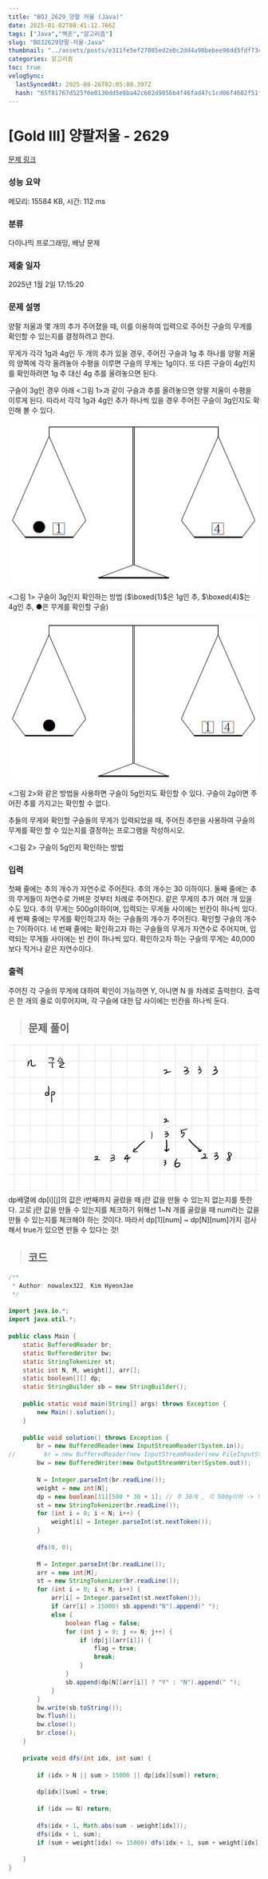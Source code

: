 ```yaml
---
title: "BOJ_2629_양팔 저울 (Java)"
date: 2025-01-02T08:41:12.766Z
tags: ["Java","백준","알고리즘"]
slug: "BOJ2629양팔-저울-Java"
thumbnail: "../assets/posts/e311fe5ef27085ed2e0c2dd4a90bebee96dd5fdf73c29a0b3621ab9d7cb3b84b.png"
categories: 알고리즘
toc: true
velogSync:
  lastSyncedAt: 2025-08-26T02:05:00.397Z
  hash: "65f81767d525f6e0136dd5e8ba42c602d9856b4f46fad47c1cd06f4602f51f4b"
---
```


# [Gold III] 양팔저울 - 2629 

[문제 링크](https://www.acmicpc.net/problem/2629) 

### 성능 요약

메모리: 15584 KB, 시간: 112 ms

### 분류

다이나믹 프로그래밍, 배낭 문제

### 제출 일자

2025년 1월 2일 17:15:20

### 문제 설명

양팔 저울과 몇 개의 추가 주어졌을 때, 이를 이용하여 입력으로 주어진 구슬의 무게를 확인할 수 있는지를 결정하려고 한다.

무게가 각각 1g과 4g인 두 개의 추가 있을 경우, 주어진 구슬과 1g 추 하나를 양팔 저울의 양쪽에 각각 올려놓아 수평을 이루면 구슬의 무게는 1g이다. 또 다른 구슬이 4g인지를 확인하려면 1g 추 대신 4g 추를 올려놓으면 된다.

구슬이 3g인 경우 아래 <그림 1>과 같이 구슬과 추를 올려놓으면 양팔 저울이 수평을 이루게 된다. 따라서 각각 1g과 4g인 추가 하나씩 있을 경우 주어진 구슬이 3g인지도 확인해 볼 수 있다.

![](/assets/posts/e311fe5ef27085ed2e0c2dd4a90bebee96dd5fdf73c29a0b3621ab9d7cb3b84b.png)

<그림 1> 구슬이 3g인지 확인하는 방법 ($\boxed{1}$은 1g인 추, $\boxed{4}$는 4g인 추, ●은 무게를 확인할 구슬)

![](/assets/posts/56e37f31460ee840b9be0bbd8a33623452124f3028c7a226f6b79132fb47e2db.png)

<그림 2>와 같은 방법을 사용하면 구슬이 5g인지도 확인할 수 있다. 구슬이 2g이면 주어진 추를 가지고는 확인할 수 없다.

추들의 무게와 확인할 구슬들의 무게가 입력되었을 때, 주어진 추만을 사용하여 구슬의 무게를 확인 할 수 있는지를 결정하는 프로그램을 작성하시오.



<그림 2> 구슬이 5g인지 확인하는 방법

### 입력 

 <p>첫째 줄에는 추의 개수가 자연수로 주어진다. 추의 개수는 30 이하이다. 둘째 줄에는 추의 무게들이 자연수로 가벼운 것부터 차례로 주어진다. 같은 무게의 추가 여러 개 있을 수도 있다. 추의 무게는 500g이하이며, 입력되는 무게들 사이에는 빈칸이 하나씩 있다. 세 번째 줄에는 무게를 확인하고자 하는 구슬들의 개수가 주어진다. 확인할 구슬의 개수는 7이하이다. 네 번째 줄에는 확인하고자 하는 구슬들의 무게가 자연수로 주어지며, 입력되는 무게들 사이에는 빈 칸이 하나씩 있다. 확인하고자 하는 구슬의 무게는 40,000보다 작거나 같은 자연수이다.</p>

### 출력 

 <p>주어진 각 구슬의 무게에 대하여 확인이 가능하면 Y, 아니면 N 을 차례로 출력한다. 출력은 한 개의 줄로 이루어지며, 각 구슬에 대한 답 사이에는 빈칸을 하나씩 둔다.</p>

> ## 문제 풀이

![](/assets/posts/10579f9de5ef3871abf8de77ecfafd060e6e4c1103ef19c26ca8436cba512dd0.png)
dp배열에 dp[i][j]의 값은 i번째까지 골랐을 때 j란 값을 만들 수 있는지 없는지를 뜻한다. 고로 j란 값을 만들 수 있는지를 체크하기 위해선 1~N 개를 골랐을 때 num라는 값을 만들 수 있는지를 체크해야 하는 것이다. 따라서 dp[1][num] ~ dp[N][num]가지 검사해서 true가 있으면 만들 수 있다는 것!

> ## 코드

```java
/**
 * Author: nowalex322, Kim HyeonJae
 */

import java.io.*;
import java.util.*;

public class Main {
    static BufferedReader br;
    static BufferedWriter bw;
    static StringTokenizer st;
    static int N, M, weight[], arr[];
    static boolean[][] dp;
    static StringBuilder sb = new StringBuilder();

    public static void main(String[] args) throws Exception {
        new Main().solution();
    }

    public void solution() throws Exception {
        br = new BufferedReader(new InputStreamReader(System.in));
//        br = new BufferedReader(new InputStreamReader(new FileInputStream("src/main/java/BOJ_2629_양팔저울/input.txt")));
        bw = new BufferedWriter(new OutputStreamWriter(System.out));

        N = Integer.parseInt(br.readLine());
        weight = new int[N];
        dp = new boolean[31][500 * 30 + 1]; // 추 30개 , 각 500g이하 -> 무게 1~15000
        st = new StringTokenizer(br.readLine());
        for (int i = 0; i < N; i++) {
            weight[i] = Integer.parseInt(st.nextToken());
        }

        dfs(0, 0);

        M = Integer.parseInt(br.readLine());
        arr = new int[M];
        st = new StringTokenizer(br.readLine());
        for (int i = 0; i < M; i++) {
            arr[i] = Integer.parseInt(st.nextToken());
            if (arr[i] > 15000) sb.append("N").append(" ");
            else {
                boolean flag = false;
                for (int j = 0; j <= N; j++) {
                    if (dp[j][arr[i]]) {
                        flag = true;
                        break;
                    }
                }
                sb.append(dp[N][arr[i]] ? "Y" : "N").append(" ");
            }
        }
        bw.write(sb.toString());
        bw.flush();
        bw.close();
        br.close();
    }

    private void dfs(int idx, int sum) {

        if (idx > N || sum > 15000 || dp[idx][sum]) return;

        dp[idx][sum] = true;

        if (idx == N) return;

        dfs(idx + 1, Math.abs(sum - weight[idx]));
        dfs(idx + 1, sum);
        if (sum + weight[idx] <= 15000) dfs(idx + 1, sum + weight[idx]);

    }
}
```